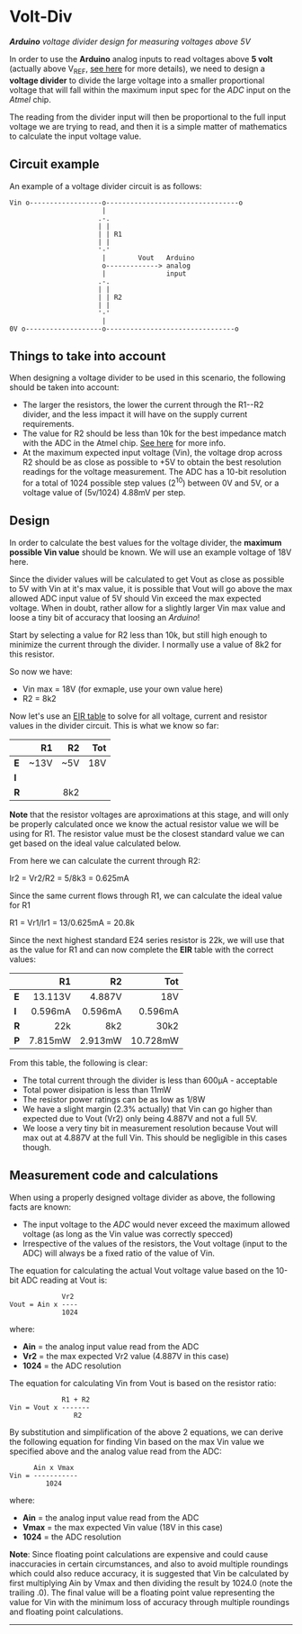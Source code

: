 Volt-Div
========

*__Arduino__ voltage divider design for measuring voltages above 5V*

In order to use the **Arduino** analog inputs to read voltages above **5 volt**
(actually above V<sub>REF</sub>, [see here][1] for more details), we need to
design a **voltage divider** to divide the large voltage into a smaller
proportional voltage that will fall within the maximum input spec for the *ADC*
input on the *Atmel* chip.

The reading from the divider input will then be proportional to the full input
voltage we are trying to read, and then it is a simple matter of mathematics to
calculate the input voltage value.

Circuit example
---------------
An example of a voltage divider circuit is as follows:

```
Vin o------------------o---------------------------------o
                       |
                      .-.
                      | |
                      | | R1
                      | |
                      '-'
                       |        Vout   Arduino
                       o-------------> analog
                       |               input
                      .-.
                      | |
                      | | R2
                      | |
                      '-'
                       |
0V o-------------------o--------------------------------o

```

Things to take into account
---------------------------
When designing a voltage divider to be used in this scenario, the following
should be taken into account:

  * The larger the resistors, the lower the current through the R1--R2 divider,
    and the less impact it will have on the supply current requirements.
  * The value for R2 should be less than 10k for the best impedance match with
    the ADC in the Atmel chip. [See here][2] for more info.
  * At the maximum expected input voltage (Vin), the voltage drop across R2
    should be as close as possible to +5V to obtain the best resolution readings
    for the voltage measurement. The ADC has a 10-bit resolution for a total of
    1024 possible step values (2<sup>10</sup>) between 0V and 5V, or a voltage
    value of (5v/1024) 4.88mV per step.

Design
------
In order to calculate the best values for the voltage divider, the **maximum
possible Vin value** should be known. We will use an example voltage of 18V
here.

Since the divider values will be calculated to get Vout as close as possible to
5V with Vin at it's max value, it is possible that Vout will go above the max
allowed ADC input value of 5V should Vin exceed the max expected voltage. When
in doubt, rather allow for a slightly larger Vin max value and loose a tiny bit
of accuracy that loosing an *Arduino*!

Start by selecting a value for R2 less than 10k, but still high enough to minimize
the current through the divider. I normally use a value of 8k2 for this resistor.

So now we have:

  * Vin max = 18V (for exmaple, use your own value here)
  * R2 = 8k2

Now let's use an [EIR table][3] to solve for all voltage, current and resistor
values in the divider circuit. This is what we know so far:

|     | **R1** | **R2** | **Tot** |
|-----|-------:|-------:|--------:|
|**E**|   ~13V |    ~5V |     18V |
|**I**|        |        |         |
|**R**|        |    8k2 |         |

**Note** that the resistor voltages are aproximations at this stage, and will
only be properly calculated once we know the actual resistor value we will be
using for R1. The resistor value must be the closest standard value we can get
based on the ideal value calculated below.

From here we can calculate the current through R2:

  Ir2 = Vr2/R2 = 5/8k3 = 0.625mA

Since the same current flows through R1, we can calculate the ideal value for R1

  R1 = Vr1/Ir1 = 13/0.625mA = 20.8k

Since the next highest standard E24 series resistor is 22k, we will use that as
the value for R1 and can now complete the **EIR** table with the correct values:

|     | **R1** | **R2** | **Tot** |
|-----|-------:|-------:|--------:|
|**E**|13.113V | 4.887V |     18V |
|**I**|0.596mA |0.596mA | 0.596mA |
|**R**|    22k |    8k2 |    30k2 |
|**P**|7.815mW |2.913mW |10.728mW |

From this table, the following is clear:

  * The total current through the divider is less than 600&micro;A - acceptable
  * Total power disipation is less than 11mW
  * The resistor power ratings can be as low as 1/8W
  * We have a slight margin (2.3% actually) that Vin can go higher than expected
    due to Vout (Vr2) only being 4.887V and not a full 5V.
  * We loose a very tiny bit in measurement resolution because Vout will max out
    at 4.887V at the full Vin. This should be negligible in this cases though.


Measurement code and calculations
---------------------------------
When using a properly designed voltage divider as above, the following facts are
known:

  * The input voltage to the *ADC* would never exceed the maximum allowed
    voltage (as long as the Vin value was correctly specced)
  * Irrespective of the values of the resistors, the Vout voltage (input to the
    ADC) will always be a fixed ratio of the value of Vin.

The equation for calculating the actual Vout voltage value based on the 10-bit
ADC reading at Vout is:

```
             Vr2
Vout = Ain x ----
             1024
```

where:

  * **Ain** = the analog input value read from the ADC
  * **Vr2** = the max expected Vr2 value (4.887V in this case)
  * **1024** = the ADC resolution

The equation for calculating Vin from Vout is based on the resistor ratio:

```
             R1 + R2
Vin = Vout x -------
                R2
```
By substitution and simplification of the above 2 equations, we can derive the
following equation for finding Vin based on the max Vin value we specified above
and the analog value read from the ADC:

```
      Ain x Vmax    
Vin = -----------
         1024
```

where:

  * **Ain** = the analog input value read from the ADC
  * **Vmax** = the max expected Vin value (18V in this case)
  * **1024** = the ADC resolution

**Note**:
Since floating point calculations are expensive and could cause inaccuracies in
certain circumstances, and also to avoid multiple roundings which could also
reduce accuracy, it is suggested that Vin be calculated by first multiplying Ain
by Vmax and then dividing the result by 1024.0 (note the trailing .0). The final
value will be a floating point value representing the value for Vin with the
minimum loss of accuracy through multiple roundings and floating point
calculations.

------------------------------------------------------------------------------

[1]: http://forum.arduino.cc/index.php/topic,13395.0.html
[2]: http://forum.arduino.cc/index.php/topic,15631.0.html
[3]: http://www.allaboutcircuits.com/vol_1/chpt_5/2.html
